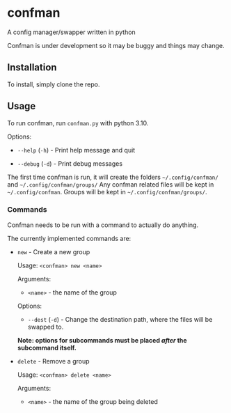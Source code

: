 # confman
A config manager/swapper written in python

Confman is under development so it may be buggy and things may change.

## Installation
To install, simply clone the repo.

## Usage
To run confman, run `confman.py` with python 3.10.

Options:

* `--help` (`-h`) - Print help message and quit

* `--debug` (`-d`) - Print debug messages


The first time confman is run, it will create the folders `~/.config/confman/` and `~/.config/confman/groups/`
Any confman related files will be kept in `~/.config/confman`.
Groups will be kept in `~/.config/confman/groups/`.

### Commands
Confman needs to be run with a command to actually do anything.

The currently implemented commands are:

* `new` - Create a new group

  Usage: `<confman> new <name>`

  Arguments:
    * `<name>` - the name of the group

  Options:
    * `--dest` (`-d`) - Change the destination path, where the files will be swapped to.

  **Note: options for subcommands must be placed *after* the subcommand itself.**

* `delete` - Remove a group

  Usage: `<confman> delete <name>`

  Arguments:
    * `<name>` - the name of the group being deleted

